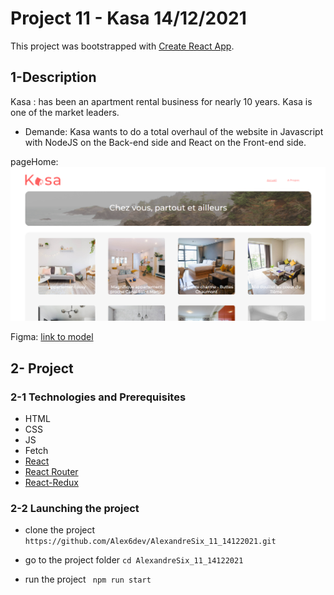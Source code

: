 # Project 11 - Kasa  14/12/2021
This project was bootstrapped with [Create React App](https://github.com/facebook/create-react-app).

## 1-Description
Kasa : has been an apartment rental business for nearly 10 years. Kasa is one of the market leaders.
 
- Demande: 
Kasa wants to do a total overhaul of the website in Javascript with NodeJS on the Back-end side and React on the Front-end side.

pageHome:
<img src='https://github.com/Alex6dev/AlexandreSix_11_14122021/blob/main/screens/screenHome.png' alt="screenshot"/>

Figma: [link to model](https://www.figma.com/file/bAnXDNqRKCRRP8mY2gcb5p/UI-Design-Kasa-FR?node-id=4%3A1)

## 2- Project

### 2-1 Technologies and Prerequisites
- HTML
- CSS
- JS
- Fetch
- [React](https://fr.reactjs.org/)
- [React Router](https://reactrouter.com/)
- [React-Redux](https://redux.js.org/)

### 2-2 Launching the project

- clone the project 
`https://github.com/Alex6dev/AlexandreSix_11_14122021.git` 

- go to the project folder 
`cd AlexandreSix_11_14122021`

- run the project 
` npm run start`
